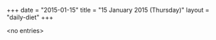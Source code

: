+++
date = "2015-01-15"
title = "15 January 2015 (Thursday)"
layout = "daily-diet"
+++

\<no entries\>